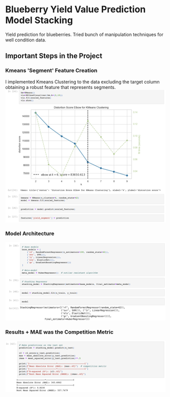 # Blueberry Yield Value Prediction Model Stacking
Yield prediction for blueberries. Tried bunch of manipulation techniques for well condition data.

## Important Steps in the Project

### Kmeans 'Segment' Feature Creation
  I implemented Kmeans Clustering to the data excluding the target column obtaining a robust feature that represents segments.
![Kmeans Feature Eng](screenshots/feature_eng_Kmeans.png)

### Model Architecture 
![Model Arch](screenshots/model_architecture.png)

### Results + MAE was the Competition Metric
![Prediction/Model Performance](screenshots/prediction_results.png)

